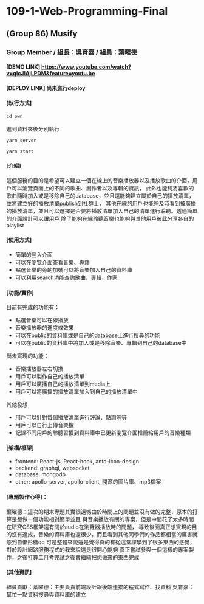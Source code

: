 # 109-1-Web-Programming-Final


## (Group 86) Musify
### Group Member / 組長：吳育嘉 / 組員：葉曜德

#### [DEMO LINK] https://www.youtube.com/watch?v=qicJlAjLPDM&feature=youtu.be
#### [DEPLOY LINK] 尚未進行deploy

#### [執行方式]
~~~python
cd own
~~~
進到資料夾後分別執行 
~~~python
yarn server
~~~
~~~python
yarn start
~~~

#### [介紹]
  這個服務的目的是希望可以建立一個在線上的音樂播放器以及播放歌曲的介面，用戶可以瀏覽頁面上的不同的歌曲、創作者以及專輯的資訊，
  此外也能夠將喜歡的歌曲隨時加入或是移除自己的database，並且還能夠建立屬於自己的播放清單，並將建立好的播放清單publish到社群上，
  其他在線的用戶也能夠及時看到被廣播的播放清單，並且可以選擇是否要將播放清單加入自己的清單進行聆聽。透過簡單的介面設計可以讓用戶
  除了能夠在線聆聽音樂也能夠與其他用戶彼此分享各自的playlist
  
#### [使用方式]
- 簡單的登入介面
- 可以在瀏覽介面查看音樂、專籍
- 點選音樂的旁的加號可以將音樂加入自己的資料庫
- 可以利用search功能查詢歌曲、專輯、作家
  
#### [功能/實作]
 目前有完成的功能有：
 - 點選音樂可以在線播放
 - 音樂播放器的進度條效果
 - 可以在public的資料庫或是自己的database上進行搜尋的功能
 - 可以在public的資料庫中將加入或是移除音樂、專輯到自己的database中
 
 尚未實現的功能：
 - 音樂播放器左右切換
 - 用戶可以製作自己的播放清單
 - 用戶可以廣播自己的播放清單到media上
 - 用戶可以將廣播的播放清單加入到自己的播放清單中
 
 其他發想
 - 用戶可以針對每個播放清單進行評論、點讚等等
 - 用戶可以自行上傳音樂檔
 - 記錄不同用戶的聆聽習慣到資料庫中已更新瀏覽介面推薦給用戶的音樂種類
 
#### [架構/框架]
- frontend: React-js, React-hook, antd-icon-design
- backend: graphql, websocket
- database: mongodb
- other: apollo-server, apollo-client, 開源的圖片庫、mp3檔案

#### [專題製作心得]：

  葉曜德：這次的期末專題其實很遺憾由於時間上的問題並沒有做的完整，原本的打算是想做一個功能相對簡單並且
    與音樂播放有關的專案，但是中間花了太多時間在研究CSS框架還有關於audio在瀏覽器播放時的問題，
    導致後面真正想實現的目的沒有達成，音樂的資料庫也還很少，而且看到其他同學們的作品都相當的厲害就感到自慚形穢qq 
    可是整體來說還是覺得真的有從這堂課學到了很多東西的感覺，對於設計網路服務程式的我來說還是很開心能夠
    真正嘗試參與一個這樣的專案製作，之後打算二月考完試之後會繼續把想做來的東西完成
    
#### [其他資訊]
  組員貢獻：葉曜德：主要負責前端設計跟後端連接的程式寫作、找資料 吳育嘉：幫忙一點資料搜尋與資料庫的建立
